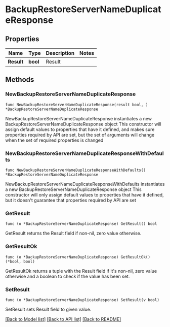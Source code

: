 # BackupRestoreServerNameDuplicateResponse

## Properties

Name | Type | Description | Notes
------------ | ------------- | ------------- | -------------
**Result** | **bool** | Result | 

## Methods

### NewBackupRestoreServerNameDuplicateResponse

`func NewBackupRestoreServerNameDuplicateResponse(result bool, ) *BackupRestoreServerNameDuplicateResponse`

NewBackupRestoreServerNameDuplicateResponse instantiates a new BackupRestoreServerNameDuplicateResponse object
This constructor will assign default values to properties that have it defined,
and makes sure properties required by API are set, but the set of arguments
will change when the set of required properties is changed

### NewBackupRestoreServerNameDuplicateResponseWithDefaults

`func NewBackupRestoreServerNameDuplicateResponseWithDefaults() *BackupRestoreServerNameDuplicateResponse`

NewBackupRestoreServerNameDuplicateResponseWithDefaults instantiates a new BackupRestoreServerNameDuplicateResponse object
This constructor will only assign default values to properties that have it defined,
but it doesn't guarantee that properties required by API are set

### GetResult

`func (o *BackupRestoreServerNameDuplicateResponse) GetResult() bool`

GetResult returns the Result field if non-nil, zero value otherwise.

### GetResultOk

`func (o *BackupRestoreServerNameDuplicateResponse) GetResultOk() (*bool, bool)`

GetResultOk returns a tuple with the Result field if it's non-nil, zero value otherwise
and a boolean to check if the value has been set.

### SetResult

`func (o *BackupRestoreServerNameDuplicateResponse) SetResult(v bool)`

SetResult sets Result field to given value.



[[Back to Model list]](../README.md#documentation-for-models) [[Back to API list]](../README.md#documentation-for-api-endpoints) [[Back to README]](../README.md)


